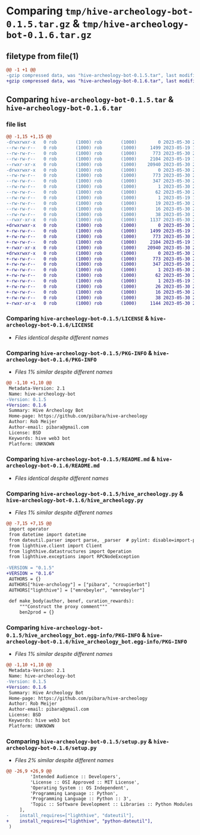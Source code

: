 # Comparing `tmp/hive-archeology-bot-0.1.5.tar.gz` & `tmp/hive-archeology-bot-0.1.6.tar.gz`

## filetype from file(1)

```diff
@@ -1 +1 @@
-gzip compressed data, was "hive-archeology-bot-0.1.5.tar", last modified: Tue May 30 22:29:17 2023, max compression
+gzip compressed data, was "hive-archeology-bot-0.1.6.tar", last modified: Tue May 30 22:33:57 2023, max compression
```

## Comparing `hive-archeology-bot-0.1.5.tar` & `hive-archeology-bot-0.1.6.tar`

### file list

```diff
@@ -1,15 +1,15 @@
-drwxrwxr-x   0 rob       (1000) rob       (1000)        0 2023-05-30 22:29:17.274253 hive-archeology-bot-0.1.5/
--rw-rw-r--   0 rob       (1000) rob       (1000)     1499 2023-05-19 18:51:54.000000 hive-archeology-bot-0.1.5/LICENSE
--rw-rw-r--   0 rob       (1000) rob       (1000)      773 2023-05-30 22:29:17.274253 hive-archeology-bot-0.1.5/PKG-INFO
--rw-rw-r--   0 rob       (1000) rob       (1000)     2104 2023-05-19 19:43:04.000000 hive-archeology-bot-0.1.5/README.md
--rwxr-xr-x   0 rob       (1000) rob       (1000)    20940 2023-05-30 22:17:32.000000 hive-archeology-bot-0.1.5/hive_archeology.py
-drwxrwxr-x   0 rob       (1000) rob       (1000)        0 2023-05-30 22:29:17.274253 hive-archeology-bot-0.1.5/hive_archeology_bot.egg-info/
--rw-rw-r--   0 rob       (1000) rob       (1000)      773 2023-05-30 22:29:16.000000 hive-archeology-bot-0.1.5/hive_archeology_bot.egg-info/PKG-INFO
--rw-rw-r--   0 rob       (1000) rob       (1000)      347 2023-05-30 22:29:17.000000 hive-archeology-bot-0.1.5/hive_archeology_bot.egg-info/SOURCES.txt
--rw-rw-r--   0 rob       (1000) rob       (1000)        1 2023-05-30 22:29:16.000000 hive-archeology-bot-0.1.5/hive_archeology_bot.egg-info/dependency_links.txt
--rw-rw-r--   0 rob       (1000) rob       (1000)       62 2023-05-30 22:29:16.000000 hive-archeology-bot-0.1.5/hive_archeology_bot.egg-info/entry_points.txt
--rw-rw-r--   0 rob       (1000) rob       (1000)        1 2023-05-19 18:53:43.000000 hive-archeology-bot-0.1.5/hive_archeology_bot.egg-info/not-zip-safe
--rw-rw-r--   0 rob       (1000) rob       (1000)       19 2023-05-30 22:29:17.000000 hive-archeology-bot-0.1.5/hive_archeology_bot.egg-info/requires.txt
--rw-rw-r--   0 rob       (1000) rob       (1000)       16 2023-05-30 22:29:17.000000 hive-archeology-bot-0.1.5/hive_archeology_bot.egg-info/top_level.txt
--rw-rw-r--   0 rob       (1000) rob       (1000)       38 2023-05-30 22:29:17.274253 hive-archeology-bot-0.1.5/setup.cfg
--rwxr-xr-x   0 rob       (1000) rob       (1000)     1137 2023-05-30 22:29:00.000000 hive-archeology-bot-0.1.5/setup.py
+drwxrwxr-x   0 rob       (1000) rob       (1000)        0 2023-05-30 22:33:57.147211 hive-archeology-bot-0.1.6/
+-rw-rw-r--   0 rob       (1000) rob       (1000)     1499 2023-05-19 18:51:54.000000 hive-archeology-bot-0.1.6/LICENSE
+-rw-rw-r--   0 rob       (1000) rob       (1000)      773 2023-05-30 22:33:57.147211 hive-archeology-bot-0.1.6/PKG-INFO
+-rw-rw-r--   0 rob       (1000) rob       (1000)     2104 2023-05-19 19:43:04.000000 hive-archeology-bot-0.1.6/README.md
+-rwxr-xr-x   0 rob       (1000) rob       (1000)    20940 2023-05-30 22:33:49.000000 hive-archeology-bot-0.1.6/hive_archeology.py
+drwxrwxr-x   0 rob       (1000) rob       (1000)        0 2023-05-30 22:33:57.147211 hive-archeology-bot-0.1.6/hive_archeology_bot.egg-info/
+-rw-rw-r--   0 rob       (1000) rob       (1000)      773 2023-05-30 22:33:56.000000 hive-archeology-bot-0.1.6/hive_archeology_bot.egg-info/PKG-INFO
+-rw-rw-r--   0 rob       (1000) rob       (1000)      347 2023-05-30 22:33:57.000000 hive-archeology-bot-0.1.6/hive_archeology_bot.egg-info/SOURCES.txt
+-rw-rw-r--   0 rob       (1000) rob       (1000)        1 2023-05-30 22:33:56.000000 hive-archeology-bot-0.1.6/hive_archeology_bot.egg-info/dependency_links.txt
+-rw-rw-r--   0 rob       (1000) rob       (1000)       62 2023-05-30 22:33:56.000000 hive-archeology-bot-0.1.6/hive_archeology_bot.egg-info/entry_points.txt
+-rw-rw-r--   0 rob       (1000) rob       (1000)        1 2023-05-19 18:53:43.000000 hive-archeology-bot-0.1.6/hive_archeology_bot.egg-info/not-zip-safe
+-rw-rw-r--   0 rob       (1000) rob       (1000)       26 2023-05-30 22:33:56.000000 hive-archeology-bot-0.1.6/hive_archeology_bot.egg-info/requires.txt
+-rw-rw-r--   0 rob       (1000) rob       (1000)       16 2023-05-30 22:33:57.000000 hive-archeology-bot-0.1.6/hive_archeology_bot.egg-info/top_level.txt
+-rw-rw-r--   0 rob       (1000) rob       (1000)       38 2023-05-30 22:33:57.147211 hive-archeology-bot-0.1.6/setup.cfg
+-rwxr-xr-x   0 rob       (1000) rob       (1000)     1144 2023-05-30 22:33:37.000000 hive-archeology-bot-0.1.6/setup.py
```

### Comparing `hive-archeology-bot-0.1.5/LICENSE` & `hive-archeology-bot-0.1.6/LICENSE`

 * *Files identical despite different names*

### Comparing `hive-archeology-bot-0.1.5/PKG-INFO` & `hive-archeology-bot-0.1.6/PKG-INFO`

 * *Files 1% similar despite different names*

```diff
@@ -1,10 +1,10 @@
 Metadata-Version: 2.1
 Name: hive-archeology-bot
-Version: 0.1.5
+Version: 0.1.6
 Summary: Hive Archeology Bot
 Home-page: https://github.com/pibara/hive-archeology
 Author: Rob Meijer
 Author-email: pibara@gmail.com
 License: BSD
 Keywords: hive web3 bot
 Platform: UNKNOWN
```

### Comparing `hive-archeology-bot-0.1.5/README.md` & `hive-archeology-bot-0.1.6/README.md`

 * *Files identical despite different names*

### Comparing `hive-archeology-bot-0.1.5/hive_archeology.py` & `hive-archeology-bot-0.1.6/hive_archeology.py`

 * *Files 1% similar despite different names*

```diff
@@ -7,15 +7,15 @@
 import operator
 from datetime import datetime
 from dateutil.parser import parse, _parser  # pylint: disable=import-private-name
 from lighthive.client import Client
 from lighthive.datastructures import Operation
 from lighthive.exceptions import RPCNodeException
 
-VERSION = "0.1.5"
+VERSION = "0.1.6"
 AUTHORS = {}
 AUTHORS["hive-archology"] = ["pibara", "croupierbot"]
 AUTHORS["lighthive"] = ["emrebeyler", "emrebeyler"]
 
 def make_body(author, benef, curation_rewards):
     """Construct the proxy comment"""
     ben2prod = {}
```

### Comparing `hive-archeology-bot-0.1.5/hive_archeology_bot.egg-info/PKG-INFO` & `hive-archeology-bot-0.1.6/hive_archeology_bot.egg-info/PKG-INFO`

 * *Files 1% similar despite different names*

```diff
@@ -1,10 +1,10 @@
 Metadata-Version: 2.1
 Name: hive-archeology-bot
-Version: 0.1.5
+Version: 0.1.6
 Summary: Hive Archeology Bot
 Home-page: https://github.com/pibara/hive-archeology
 Author: Rob Meijer
 Author-email: pibara@gmail.com
 License: BSD
 Keywords: hive web3 bot
 Platform: UNKNOWN
```

### Comparing `hive-archeology-bot-0.1.5/setup.py` & `hive-archeology-bot-0.1.6/setup.py`

 * *Files 2% similar despite different names*

```diff
@@ -26,9 +26,9 @@
         'Intended Audience :: Developers',
         'License :: OSI Approved :: MIT License',
         'Operating System :: OS Independent',
         'Programming Language :: Python',
         'Programming Language :: Python :: 3',
         'Topic :: Software Development :: Libraries :: Python Modules',
     ],
-    install_requires=["lighthive", "dateutil"],
+    install_requires=["lighthive", "python-dateutil"],
 )
```

